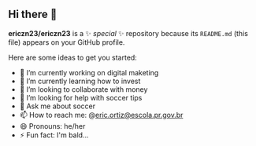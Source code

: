 ## Hi there 👋


**ericzn23/ericzn23** is a ✨ _special_ ✨ repository because its `README.md` (this file) appears on your GitHub profile.

Here are some ideas to get you started:

- 🔭 I’m currently working on digital maketing
- 🌱 I’m currently learning how to invest
- 👯 I’m looking to collaborate with money
- 🤔 I’m looking for help with soccer tips
- 💬 Ask me about soccer
- 📫 How to reach me: @eric.ortiz@escola.pr.gov.br
- 😄 Pronouns: he/her
- ⚡ Fun fact: I'm bald...
